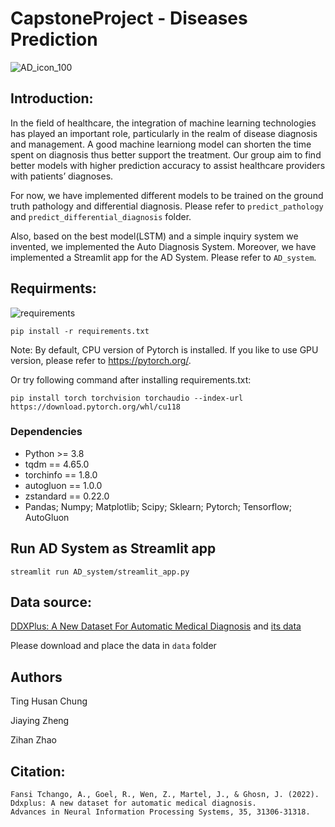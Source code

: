 
# CapstoneProject - Diseases Prediction 
![AD_icon_100](https://github.com/zihanzhao1999/CapstoneProject/assets/111836220/cc73e827-c1b6-47be-b790-8bf827ffe372)

## Introduction:
In the field of healthcare, the integration of machine learning technologies has played an important role, particularly in the realm of disease diagnosis and management. A good machine learniong model can shorten the time spent on diagnosis thus better support the treatment.
Our group aim to find better models with higher prediction accuracy to assist healthcare providers with patients’ diagnoses.

For now, we have implemented different models to be trained on the ground truth pathology and differential diagnosis. Please refer to `predict_pathology` and `predict_differential_diagnosis` folder.

Also, based on the best model(LSTM) and a simple inquiry system we invented, we implemented the Auto Diagnosis System.
Moreover, we have implemented a Streamlit app for the AD System. Please refer to `AD_system`. 


## Requirments:

![requirements](https://img.shields.io/badge/Python->3.8.0-3480eb.svg?longCache=true&style=flat&logo=python)
```
pip install -r requirements.txt
```
Note: By default, CPU version of Pytorch is installed. If you like to use GPU version, please refer to https://pytorch.org/.

Or try following command after installing requirements.txt:
```
pip install torch torchvision torchaudio --index-url https://download.pytorch.org/whl/cu118
```

### Dependencies
* Python >= 3.8
* tqdm == 4.65.0
* torchinfo == 1.8.0
* autogluon == 1.0.0
* zstandard == 0.22.0
* Pandas; Numpy; Matplotlib; Scipy; Sklearn; Pytorch; Tensorflow; AutoGluon

## Run AD System as Streamlit app
```
streamlit run AD_system/streamlit_app.py
```

## Data source: 
[DDXPlus: A New Dataset For Automatic Medical Diagnosis](https://arxiv.org/pdf/2205.09148.pdf) 
and [its data](https://figshare.com/articles/dataset/DDXPlus_Dataset/20043374)

Please download and place the data in `data` folder

## Authors

Ting Husan Chung

Jiaying Zheng 

Zihan Zhao

## Citation:
```
Fansi Tchango, A., Goel, R., Wen, Z., Martel, J., & Ghosn, J. (2022).
Ddxplus: A new dataset for automatic medical diagnosis.
Advances in Neural Information Processing Systems, 35, 31306-31318.
```
